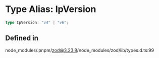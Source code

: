 # Type Alias: IpVersion

```ts
type IpVersion: "v4" | "v6";
```

## Defined in

node\_modules/.pnpm/zod@3.23.8/node\_modules/zod/lib/types.d.ts:99
